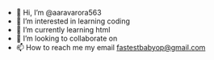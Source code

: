 - 👋 Hi, I’m @aaravarora563
- 👀 I’m interested in learning coding 
- 🌱 I’m currently learning html
- 💞️ I’m looking to collaborate on 
- 📫 How to reach me my email fastestbabyop@gmail.com

<!---
aaravarora563/aaravarora563 is a ✨ special ✨ repository because its `README.md` (this file) appears on your GitHub profile.
You can click the Preview link to take a look at your changes.
--->

